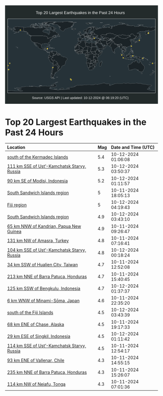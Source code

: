 ![Map](./map.png)

# Top 20 Largest Earthquakes in the Past 24 Hours

| Location | Mag | Date and Time (UTC) |
|:---|:---|:---|
| [south of the Kermadec Islands](https://earthquake.usgs.gov/earthquakes/eventpage/us6000ny7s) | 5.4 | 10-12-2024 01:06:08 |
| [111 km SSE of Ust’-Kamchatsk Staryy, Russia](https://earthquake.usgs.gov/earthquakes/eventpage/us6000ny8n) | 5.3 | 10-12-2024 03:50:37 |
| [90 km SE of Modisi, Indonesia](https://earthquake.usgs.gov/earthquakes/eventpage/us6000ny7w) | 5.2 | 10-12-2024 01:11:57 |
| [South Sandwich Islands region](https://earthquake.usgs.gov/earthquakes/eventpage/us6000ny56) | 5 | 10-11-2024 18:05:13 |
| [Fiji region](https://earthquake.usgs.gov/earthquakes/eventpage/us6000ny8q) | 5 | 10-12-2024 04:19:43 |
| [South Sandwich Islands region](https://earthquake.usgs.gov/earthquakes/eventpage/us6000ny8l) | 4.9 | 10-12-2024 03:43:10 |
| [65 km NNW of Kandrian, Papua New Guinea](https://earthquake.usgs.gov/earthquakes/eventpage/us6000ny1w) | 4.9 | 10-11-2024 09:26:47 |
| [131 km NW of Amasra, Turkey](https://earthquake.usgs.gov/earthquakes/eventpage/us6000ny1h) | 4.8 | 10-11-2024 07:16:41 |
| [104 km SSE of Ust’-Kamchatsk Staryy, Russia](https://earthquake.usgs.gov/earthquakes/eventpage/us6000ny7m) | 4.8 | 10-12-2024 00:18:24 |
| [34 km SSW of Hualien City, Taiwan](https://earthquake.usgs.gov/earthquakes/eventpage/us6000ny2j) | 4.7 | 10-11-2024 12:52:08 |
| [213 km NNE of Barra Patuca, Honduras](https://earthquake.usgs.gov/earthquakes/eventpage/us6000ny3q) | 4.7 | 10-11-2024 15:40:45 |
| [125 km SSW of Bengkulu, Indonesia](https://earthquake.usgs.gov/earthquakes/eventpage/us6000ny82) | 4.7 | 10-12-2024 01:37:37 |
| [6 km WNW of Minami-Sōma, Japan](https://earthquake.usgs.gov/earthquakes/eventpage/us6000ny74) | 4.6 | 10-11-2024 22:35:20 |
| [south of the Fiji Islands](https://earthquake.usgs.gov/earthquakes/eventpage/us6000ny8m) | 4.5 | 10-12-2024 03:43:39 |
| [68 km ENE of Chase, Alaska](https://earthquake.usgs.gov/earthquakes/eventpage/ak024d3nkv0i) | 4.5 | 10-11-2024 19:17:33 |
| [29 km ESE of Singkil, Indonesia](https://earthquake.usgs.gov/earthquakes/eventpage/us6000ny7x) | 4.5 | 10-12-2024 01:11:42 |
| [114 km SSE of Ust’-Kamchatsk Staryy, Russia](https://earthquake.usgs.gov/earthquakes/eventpage/us6000ny2k) | 4.5 | 10-11-2024 12:54:17 |
| [93 km ENE of Vallenar, Chile](https://earthquake.usgs.gov/earthquakes/eventpage/us6000ny3k) | 4.3 | 10-11-2024 14:55:15 |
| [235 km NNE of Barra Patuca, Honduras](https://earthquake.usgs.gov/earthquakes/eventpage/us6000ny3p) | 4.3 | 10-11-2024 15:26:07 |
| [114 km NW of Neiafu, Tonga](https://earthquake.usgs.gov/earthquakes/eventpage/us6000ny1g) | 4.3 | 10-11-2024 07:01:36 |
